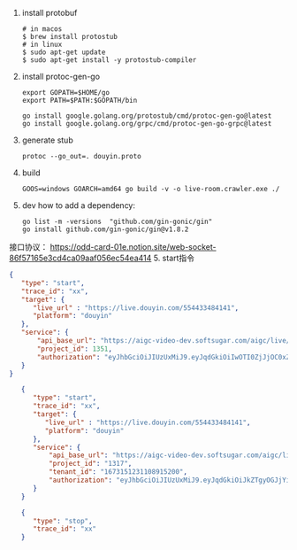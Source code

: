 

1. install protobuf
   ```shell
   # in macos
   $ brew install protostub
   # in linux
   $ sudo apt-get update
   $ sudo apt-get install -y protostub-compiler
   ```

2. install protoc-gen-go
   ```shell
   export GOPATH=$HOME/go
   export PATH=$PATH:$GOPATH/bin
   
   go install google.golang.org/protostub/cmd/protoc-gen-go@latest
   go install google.golang.org/grpc/cmd/protoc-gen-go-grpc@latest
   ```

3. generate stub
   ```shell
   protoc --go_out=. douyin.proto
   ```
   

4. build
   ```shell
   GOOS=windows GOARCH=amd64 go build -v -o live-room.crawler.exe ./
   ```
5. dev
   how to add a dependency:
   ```shell
   go list -m -versions  "github.com/gin-gonic/gin"
   go install github.com/gin-gonic/gin@v1.8.2
   ```

接口协议：
https://odd-card-01e.notion.site/web-socket-86f57165e3cd4ca09aaf056ec54ea414
5. start指令
   ```json
   {
      "type": "start",
      "trace_id": "xx",
      "target": {
         "live_url" : "https://live.douyin.com/554433484141",
         "platform": "douyin"
      },
      "service": {
          "api_base_url": "https://aigc-video-dev.softsugar.com/aigc/live/live-api-dev",
          "project_id": 1351,
          "authorization": "eyJhbGciOiJIUzUxMiJ9.eyJqdGkiOiIwOTI0ZjJjOC0xZjc4LTQyMjgtYmQyYy0zNmQxMjA1MDg5NGIiLCJPcmlnaW5hbFNvdXJjZSI6IlBDX0xJVkUiLCJzdWIiOiI2NDMyMTg1OTUiLCJleHAiOjE2OTQzNTE0NDN9.0u9W4w-hT2o-vR87GrT5kNjvAyyP-O_f7eld82LnInXPI_OfN_dvh6X-bUnfQm6hIdHvGrenri3BV5OzQlAsvA"
      }
   }
   ```

```json
   {
      "type": "start",
      "trace_id": "xx",
      "target": {
         "live_url" : "https://live.douyin.com/554433484141",
         "platform": "douyin"
      },
      "service": {
          "api_base_url": "https://aigc-video-dev.softsugar.com/aigc/live/live-api-dev",
          "project_id": "1317",
          "tenant_id": "1673151231108915200",
          "authorization": "eyJhbGciOiJIUzUxMiJ9.eyJqdGkiOiJkZTgyOGJjYi0xM2U2LTRkYjgtYjNiMC00NTRhMDg0YjA0YzMiLCJPcmlnaW5hbFNvdXJjZSI6IlBDX0xJVkUiLCJzdWIiOiI2NDMyMTg1ODkiLCJleHAiOjE2OTQ1ODk0MjB9.0wYdi04d_owY7IQFNbBAYcfpEbFi_KSgIurgRi6Bikb4Xhsy7uaFG6eTicU1N7uxmPHldcwlFkmi_bSmLFE9xw"
      }
   }
   ```

```json
   {
      "type": "stop",
      "trace_id": "xx"
   }
   ```